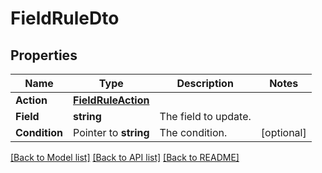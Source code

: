 # FieldRuleDto

## Properties

Name | Type | Description | Notes
------------ | ------------- | ------------- | -------------
**Action** | [**FieldRuleAction**](FieldRuleAction.md) |  | 
**Field** | **string** | The field to update. | 
**Condition** | Pointer to **string** | The condition. | [optional] 

[[Back to Model list]](../README.md#documentation-for-models) [[Back to API list]](../README.md#documentation-for-api-endpoints) [[Back to README]](../README.md)


